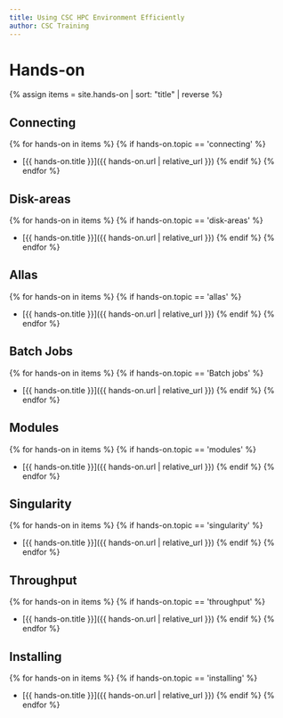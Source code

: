 ```yaml
---
title: Using CSC HPC Environment Efficiently
author: CSC Training
---
```


# Hands-on

{% assign items = site.hands-on |  sort: "title" | reverse %}

## Connecting
{% for hands-on in items %}
{% if hands-on.topic == 'connecting' %}
- [{{ hands-on.title }}]({{ hands-on.url | relative_url }})
{% endif %}
{% endfor %}

## Disk-areas
{% for hands-on in items %}
{% if hands-on.topic == 'disk-areas' %}
- [{{ hands-on.title }}]({{ hands-on.url | relative_url }})
{% endif %}
{% endfor %}

## Allas
{% for hands-on in items %}
{% if hands-on.topic == 'allas' %}
- [{{ hands-on.title }}]({{ hands-on.url | relative_url }})
{% endif %}
{% endfor %}

## Batch Jobs
{% for hands-on in items %}
{% if hands-on.topic == 'Batch jobs' %}
- [{{ hands-on.title }}]({{ hands-on.url | relative_url }})
{% endif %}
{% endfor %}

## Modules
{% for hands-on in items %}
{% if hands-on.topic == 'modules' %}
- [{{ hands-on.title }}]({{ hands-on.url | relative_url }})
{% endif %}
{% endfor %}

## Singularity
{% for hands-on in items %}
{% if hands-on.topic == 'singularity' %}
- [{{ hands-on.title }}]({{ hands-on.url | relative_url }})
{% endif %}
{% endfor %}

## Throughput
{% for hands-on in items %}
{% if hands-on.topic == 'throughput' %}
- [{{ hands-on.title }}]({{ hands-on.url | relative_url }})
{% endif %}
{% endfor %}

## Installing
{% for hands-on in items %}
{% if hands-on.topic == 'installing' %}
- [{{ hands-on.title }}]({{ hands-on.url | relative_url }})
{% endif %}
{% endfor %}
